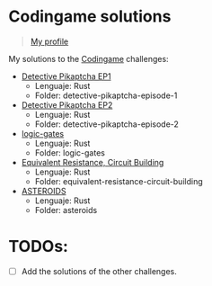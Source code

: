 # Codingame solutions
> [My profile](https://www.codingame.com/profile/8e409f16e28d8c51a9874a6a9ce4845a545969)

My solutions to the [Codingame](https://www.codingame.com/training) challenges:
- [Detective Pikaptcha EP1](https://www.codingame.com/training/easy/detective-pikaptcha-ep1)
  - Lenguaje: Rust
  - Folder: detective-pikaptcha-episode-1
- [Detective Pikaptcha EP2](https://www.codingame.com/training/easy/detective-pikaptcha-ep2)
  - Lenguaje: Rust
  - Folder: detective-pikaptcha-episode-2
- [logic-gates](https://www.codingame.com/training/easy/logic-gates)
  - Lenguaje: Rust
  - Folder: logic-gates
- [Equivalent Resistance, Circuit Building](https://www.codingame.com/training/easy/equivalent-resistance-circuit-building)
  - Lenguaje: Rust
  - Folder: equivalent-resistance-circuit-building
- [ASTEROIDS](https://www.codingame.com/training/easy/asteroids)
  - Lenguaje: Rust
  - Folder: asteroids

# TODOs: 
- [ ] Add the solutions of the other challenges.
